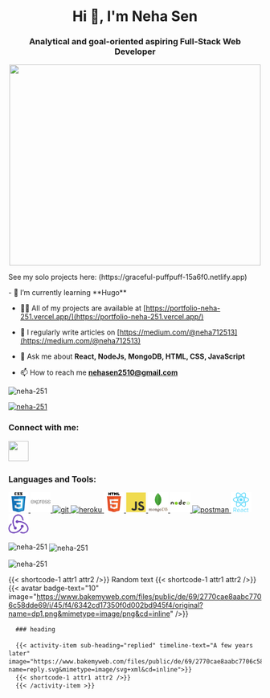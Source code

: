 <h1 align="center">Hi 👋, I'm Neha Sen</h1>
<h3 align="center">Analytical and goal-oriented aspiring Full-Stack Web Developer</h3>

  <div align="center">
    <img src="https://res.cloudinary.com/practicaldev/image/fetch/s--2bZIjPGC--/c_limit%2Cf_auto%2Cfl_progressive%2Cq_66%2Cw_880/https://dev-to-uploads.s3.amazonaws.com/i/d4tvukbt5mra37cvwklk.gif" align="center" width="500" height="400" />
  </div>
  
  
  <p>See my solo projects here: (https://graceful-puffpuff-15a6f0.netlify.app)</p>
  
  
  <div align="left">
- 🌱 I’m currently learning **Hugo**

- 👨‍💻 All of my projects are available at [https://portfolio-neha-251.vercel.app/](https://portfolio-neha-251.vercel.app/)

- 📝 I regularly write articles on [https://medium.com/@neha712513](https://medium.com/@neha712513)

- 💬 Ask me about **React, NodeJs, MongoDB, HTML, CSS, JavaScript**

- 📫 How to reach me **nehasen2510@gmail.com**
    </div>
  

<p align="left"> <img src="https://komarev.com/ghpvc/?username=neha-251&label=Profile%20views&color=0e75b6&style=flat" alt="neha-251" /> </p>

<p align="left"> <a href="https://github.com/ryo-ma/github-profile-trophy"><img src="https://github-profile-trophy.vercel.app/?username=neha-251" alt="neha-251" /></a> </p>



<div display="flex">
  <h3 align="left">Connect with me:</h3>
  <a href="https://www.linkedin.com/in/2510-neha-sen/"><img src="https://www.maryville.edu/wp-content/uploads/2015/11/Linkedin-logo-1-550x550-300x300.png" width="40" height="40" /></a>
  
</div>

<p align="left">
</p>

<h3 align="left">Languages and Tools:</h3>
<p align="left"> <a href="https://www.w3schools.com/css/" target="_blank" rel="noreferrer"> <img src="https://raw.githubusercontent.com/devicons/devicon/master/icons/css3/css3-original-wordmark.svg" alt="css3" width="40" height="40"/> </a> <a href="https://expressjs.com" target="_blank" rel="noreferrer"> <img src="https://raw.githubusercontent.com/devicons/devicon/master/icons/express/express-original-wordmark.svg" alt="express" width="40" height="40"/> </a> <a href="https://git-scm.com/" target="_blank" rel="noreferrer"> <img src="https://www.vectorlogo.zone/logos/git-scm/git-scm-icon.svg" alt="git" width="40" height="40"/> </a> <a href="https://heroku.com" target="_blank" rel="noreferrer"> <img src="https://www.vectorlogo.zone/logos/heroku/heroku-icon.svg" alt="heroku" width="40" height="40"/> </a> <a href="https://www.w3.org/html/" target="_blank" rel="noreferrer"> <img src="https://raw.githubusercontent.com/devicons/devicon/master/icons/html5/html5-original-wordmark.svg" alt="html5" width="40" height="40"/> </a> <a href="https://developer.mozilla.org/en-US/docs/Web/JavaScript" target="_blank" rel="noreferrer"> <img src="https://raw.githubusercontent.com/devicons/devicon/master/icons/javascript/javascript-original.svg" alt="javascript" width="40" height="40"/> </a> <a href="https://www.mongodb.com/" target="_blank" rel="noreferrer"> <img src="https://raw.githubusercontent.com/devicons/devicon/master/icons/mongodb/mongodb-original-wordmark.svg" alt="mongodb" width="40" height="40"/> </a> <a href="https://nodejs.org" target="_blank" rel="noreferrer"> <img src="https://raw.githubusercontent.com/devicons/devicon/master/icons/nodejs/nodejs-original-wordmark.svg" alt="nodejs" width="40" height="40"/> </a> <a href="https://postman.com" target="_blank" rel="noreferrer"> <img src="https://www.vectorlogo.zone/logos/getpostman/getpostman-icon.svg" alt="postman" width="40" height="40"/> </a> <a href="https://reactjs.org/" target="_blank" rel="noreferrer"> <img src="https://raw.githubusercontent.com/devicons/devicon/master/icons/react/react-original-wordmark.svg" alt="react" width="40" height="40"/> </a> <a href="https://redux.js.org" target="_blank" rel="noreferrer"> <img src="https://raw.githubusercontent.com/devicons/devicon/master/icons/redux/redux-original.svg" alt="redux" width="40" height="40"/> </a> </p>

<p><img align="left" src="https://github-readme-stats.vercel.app/api/top-langs?username=neha-251&show_icons=true&locale=en&layout=compact" alt="neha-251" /></p>

<p>&nbsp;<img align="center" src="https://github-readme-stats.vercel.app/api?username=neha-251&show_icons=true&locale=en" alt="neha-251" /></p>

<p><img align="center" src="https://github-readme-streak-stats.herokuapp.com/?user=neha-251&" alt="neha-251" /></p>



{{< shortcode-1 attr1 attr2 />}}
      Random text
      {{< shortcode-1 attr1 attr2 />}}
      {{< avatar badge-text="10" image="https://www.bakemyweb.com/files/public/de/69/2770cae8aabc7706c58dde69/i/45/f4/6342cd17350f0d002bd945f4/original?name=dp1.png&mimetype=image/png&cd=inline" />}}

      ### heading
      
      {{< activity-item sub-heading="replied" timeline-text="A few years later" image="https://www.bakemyweb.com/files/public/de/69/2770cae8aabc7706c58dde69/i/45/dd/633e9973350f0d002bd945dd/original?name=reply.svg&mimetype=image/svg+xml&cd=inline">}}      
      {{< shortcode-1 attr1 attr2 />}}
      {{< /activity-item >}}
